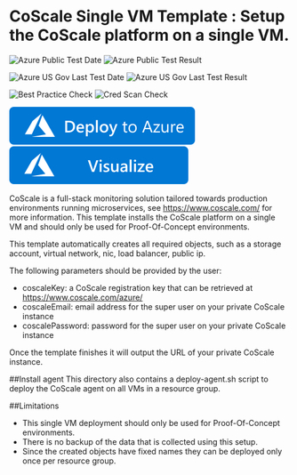 # CoScale Single VM Template : Setup the CoScale platform on a single VM.

![Azure Public Test Date](https://azurequickstartsservice.blob.core.windows.net/badges/coscale-dev-env/PublicLastTestDate.svg)
![Azure Public Test Result](https://azurequickstartsservice.blob.core.windows.net/badges/coscale-dev-env/PublicDeployment.svg)

![Azure US Gov Last Test Date](https://azurequickstartsservice.blob.core.windows.net/badges/coscale-dev-env/FairfaxLastTestDate.svg)
![Azure US Gov Last Test Result](https://azurequickstartsservice.blob.core.windows.net/badges/coscale-dev-env/FairfaxDeployment.svg)

![Best Practice Check](https://azurequickstartsservice.blob.core.windows.net/badges/coscale-dev-env/BestPracticeResult.svg)
![Cred Scan Check](https://azurequickstartsservice.blob.core.windows.net/badges/coscale-dev-env/CredScanResult.svg)

[![Deploy To Azure](https://raw.githubusercontent.com/Azure/azure-quickstart-templates/master/1-CONTRIBUTION-GUIDE/images/deploytoazure.svg?sanitize=true)](https://portal.azure.com/#create/Microsoft.Template/uri/https%3A%2F%2Fraw.githubusercontent.com%2FAzure%2Fazure-quickstart-templates%2Fmaster%2Fcoscale-dev-env%2Fazuredeploy.json)
[![Visualize](https://raw.githubusercontent.com/Azure/azure-quickstart-templates/master/1-CONTRIBUTION-GUIDE/images/visualizebutton.svg?sanitize=true)](http://armviz.io/#/?load=https%3A%2F%2Fraw.githubusercontent.com%2FAzure%2Fazure-quickstart-templates%2Fmaster%2Fcoscale-dev-env%2Fazuredeploy.json)

CoScale is a full-stack monitoring solution tailored towards production
environments running microservices, see https://www.coscale.com/ for more
information. This template installs the CoScale platform on a single VM and
should only be used for Proof-Of-Concept environments.

This template automatically creates all required objects, such as a storage
account, virtual network, nic, load balancer, public ip.

The following parameters should be provided by the user:

- coscaleKey: a CoScale registration key that can be retrieved at
  https://www.coscale.com/azure/
- coscaleEmail: email address for the super user on your private CoScale
  instance
- coscalePassword: password for the super user on your private CoScale instance

Once the template finishes it will output the URL of your private CoScale
instance.

##Install agent This directory also contains a deploy-agent.sh script to deploy
the CoScale agent on all VMs in a resource group.

##Limitations

- This single VM deployment should only be used for Proof-Of-Concept
  environments.
- There is no backup of the data that is collected using this setup.
- Since the created objects have fixed names they can be deployed only once per
  resource group.
